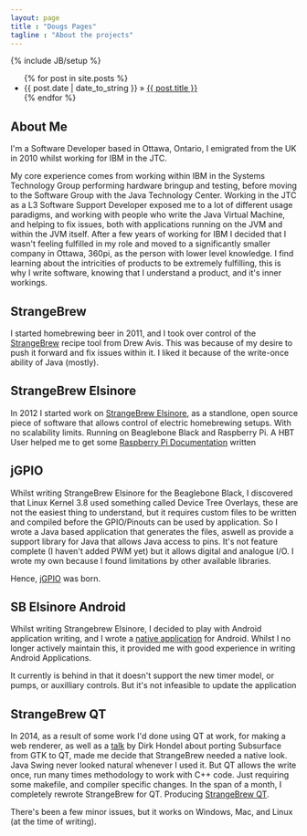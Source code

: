 ```yaml
---
layout: page
title : "Dougs Pages"
tagline : "About the projects"
---
```

{% include JB/setup %}

<ul class="posts">
  {% for post in site.posts %}
    <li><span>{{ post.date | date_to_string }}</span> &raquo; <a href="{{ BASE_PATH }}{{ post.url }}">{{ post.title }}</a></li>
  {% endfor %}
</ul>

## About Me
I'm a Software Developer based in Ottawa, Ontario, I emigrated from the UK in 2010 whilst working for IBM in the JTC. 

My core experience comes from working within IBM in the Systems Technology Group performing hardware bringup and testing, before moving to the Software Group with the Java Technology Center.
Working in the JTC as a L3 Software Support Developer exposed me to a lot of different usage paradigms, and working with people who write the Java Virtual Machine, and helping to fix issues, both with applications running on the JVM and within the JVM itself. 
After a few years of working for IBM I decided that I wasn't feeling fulfilled in my role and moved to a significantly smaller company in Ottawa, 360pi, as the person with lower level knowledge.
I find learning about the intricities of products to be extremely fulfilling, this is why I write software, knowing that I understand a product, and it's inner workings.

## StrangeBrew
I started homebrewing beer in 2011, and I took over control of the [StrangeBrew](http://dougedey.github.io/StrangeBrew) recipe tool from Drew Avis. This was because of my desire to push it forward and fix issues within it. I liked it because of the write-once ability of Java (mostly).

## StrangeBrew Elsinore
In 2012 I started work on [StrangeBrew Elsinore](http://dougedey.github.io/SB_Elsinore_Server/), as a standlone, open source piece of software that allows control of electric homebrewing setups. With no scalability limits. Running on Beaglebone Black and Raspberry Pi. A HBT User helped me to get some [Raspberry Pi Documentation](http://dougedey.github.io/2014/03/22/Raspberry-Pi-Basic-Setup/) written

## jGPIO
Whilst writing StrangeBrew Elsinore for the Beaglebone Black, I discovered that Linux Kernel 3.8 used something called Device Tree Overlays, these are not the easiest thing to understand, but it requires custom files to be written and compiled before the GPIO/Pinouts can be used by application. So I wrote a Java based application that generates the files, aswell as provide a support library for Java that allows Java access to pins. It's not feature complete (I haven't added PWM yet) but it allows digital and analogue I/O. I wrote my own because I found limitations by other available libraries.

Hence, [jGPIO](http://dougedey.github.io/jGPIO) was born.

## SB Elsinore Android
Whilst writing Strangebrew Elsinore, I decided to play with Android application writing, and I wrote a [native application](http://dougedey.github.io/SB_Elsinore_Android) for Android. Whilst I no longer actively maintain this, it provided me with good experience in writing Android Applications.

It currently is behind in that it doesn't support the new timer model, or pumps, or auxilliary controls. But it's not infeasible to update the application

## StrangeBrew QT

In 2014, as a result of some work I'd done using QT at work, for making a web renderer, as well as a [talk](http://mirror.linux.org.au/linux.conf.au/2014/Thursday/83-Gtk_to_Qt_-_a_strange_journey_-_Dirk_Hohndel.mp4) by Dirk Hondel about porting Subsurface from GTK to QT, made me decide that StrangeBrew needed a native look. Java Swing never looked natural whenever I used it. But QT allows the write once, run many times methodology to work with C++ code. Just requiring some makefile, and compiler specific changes. In the span of a month, I completely rewrote StrangeBrew for QT. Producing [StrangeBrew QT](http://dougedey.github.io/StrangeBrewQT/). 

There's been a few minor issues, but it works on Windows, Mac, and Linux (at the time of writing).




